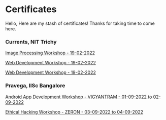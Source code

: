 # Certificates

Hello, Here are my stash of certificates! Thanks for taking time to come here.
 
<h3>Currents, NIT Trichy</h3>

<a href="https://drive.google.com/file/d/1uECt8VH7Cn-oXEb0db1dTnGFFxOqkvso/view">Image Processing Workshop - 19-02-2022</a>

<a href="https://drive.google.com/file/d/1uKz1xK85dgYxhVnPt0HrLPzmChyZEQ0c/view">Web Development Workshop - 19-02-2022</a>

<a href="https://drive.google.com/file/d/1ugdJBUJT_QkVGk55ay2Ql3G0pJqBxYgA/view">Web Development Workshop - 19-02-2022</a>

<h3>Pravega, IISc Bangalore</h3>

<a href="https://drive.google.com/file/d/1HQ0bUPyPXD90YRkzeAYAhi8nGmPYszGm/view?usp=sharing">Android App Development Workshop - VIGYANTRAM - 01-09-2022 to 02-09-2022</a>

<a href="https://drive.google.com/file/d/1HSIL4myyluG7K1jIxgM24i8oYMPFjxob/view?usp=sharing">Ethical Hacking Workshop - ZERON - 03-09-2022 to 04-09-2022</a>

